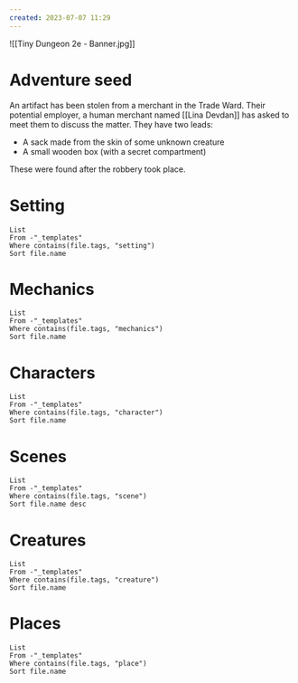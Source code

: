 ```yaml
---
created: 2023-07-07 11:29
---
```

![[Tiny Dungeon 2e - Banner.jpg]]

# Adventure seed

An artifact has been stolen from a merchant in the Trade Ward. Their potential employer, a human merchant named [[Lina Devdan]] has asked to meet them to discuss the matter. They have two leads:

- A sack made from the skin of some unknown creature
- A small wooden box (with a secret compartment)

These were found after the robbery took place.

# Setting
```dataview
List 
From -"_templates"
Where contains(file.tags, "setting")
Sort file.name
```

# Mechanics
```dataview
List
From -"_templates"
Where contains(file.tags, "mechanics") 
Sort file.name
```

# Characters
```dataview
List 
From -"_templates"
Where contains(file.tags, "character")
Sort file.name
```

# Scenes
```dataview
List
From -"_templates"
Where contains(file.tags, "scene") 
Sort file.name desc
```

# Creatures
```dataview
List
From -"_templates"
Where contains(file.tags, "creature") 
Sort file.name
```

# Places
```dataview
List 
From -"_templates"
Where contains(file.tags, "place")
Sort file.name
```